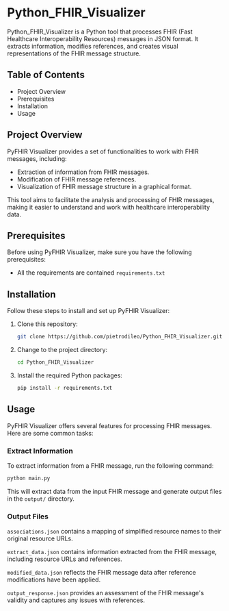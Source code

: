 # Python_FHIR_Visualizer

Python_FHIR_Visualizer is a Python tool that processes FHIR (Fast Healthcare Interoperability Resources) messages in JSON format. It extracts information, modifies references, and creates visual representations of the FHIR message structure.

## Table of Contents

* Project Overview
* Prerequisites
* Installation
* Usage

## Project Overview

PyFHIR Visualizer provides a set of functionalities to work with FHIR messages, including:

- Extraction of information from FHIR messages.
- Modification of FHIR message references.
- Visualization of FHIR message structure in a graphical format.

This tool aims to facilitate the analysis and processing of FHIR messages, making it easier to understand and work with healthcare interoperability data.

## Prerequisites

Before using PyFHIR Visualizer, make sure you have the following prerequisites:

- All the requirements are contained  `requirements.txt`

## Installation

Follow these steps to install and set up PyFHIR Visualizer:

1. Clone this repository:

   ```bash
   git clone https://github.com/pietrodileo/Python_FHIR_Visualizer.git
   ```
2. Change to the project directory:

   ```bash
   cd Python_FHIR_Visualizer
   ```
3. Install the required Python packages:

   ```bash
   pip install -r requirements.txt
   ```

## Usage

PyFHIR Visualizer offers several features for processing FHIR messages. Here are some common tasks:

### Extract Information

To extract information from a FHIR message, run the following command:

```bash
python main.py
```

This will extract data from the input FHIR message and generate output files in the `output/` directory.

### Output Files

`associations.json` contains a mapping of simplified resource names to their original resource URLs.

`extract_data.json` contains information extracted from the FHIR message, including resource URLs and references.

`modified_data.json` reflects the FHIR message data after reference modifications have been applied.

`output_response.json` provides an assessment of the FHIR message's validity and captures any issues with references.

